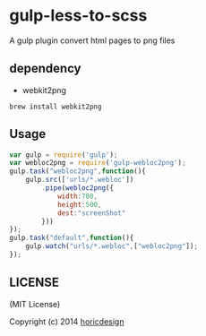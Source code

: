 gulp-less-to-scss
=======
A gulp plugin convert html pages to png files

dependency
------
- webkit2png

```
brew install webkit2png
```

Usage
-------

```javascript
var gulp = require('gulp'); 
var webloc2png = require('gulp-webloc2png');
gulp.task("webloc2png",function(){
	gulp.src(['urls/*.webloc'])
		.pipe(webloc2png({
			width:780,
			height:500,
			dest:"screenShot"
		}))
});
gulp.task("default",function(){
	gulp.watch("urls/*.webloc",["webloc2png"]);
});
```

LICENSE
-------

(MIT License)

Copyright (c) 2014 [horicdesign](http://horicdesign.com)